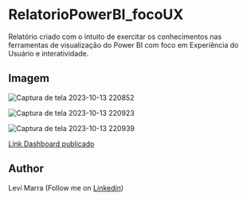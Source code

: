 # RelatorioPowerBI_focoUX
Relatório criado com o intuito de exercitar os conhecimentos nas ferramentas de visualização do Power BI com foco em Experiência do Usuário e interatividade.

## Imagem 

![Captura de tela 2023-10-13 220852](https://github.com/LeviMarra/RelatorioPowerBI_focoUX/assets/137719953/83362111-3132-4551-b5c7-dff5488c45ed)

![Captura de tela 2023-10-13 220923](https://github.com/LeviMarra/RelatorioPowerBI_focoUX/assets/137719953/7946919a-9fa6-4680-aec8-95aca64e337a)

![Captura de tela 2023-10-13 220939](https://github.com/LeviMarra/RelatorioPowerBI_focoUX/assets/137719953/79e42955-c4b0-4a97-8f58-2f7d02dc1872)

[Link Dashboard publicado](https://app.powerbi.com/view?r=eyJrIjoiMzNiNmEwZjAtNGUzZS00NjRmLWFkMTQtOWRlNmFiZTg3ZWJhIiwidCI6ImQ2ZTY5NjZiLWY1ZmYtNGJkMy1iNjgyLTRjYjkxYTUxYTU2OSJ9)

## **Author**
Leví Marra (Follow me on [Linkedin](https://www.linkedin.com/in/levimarra/))
